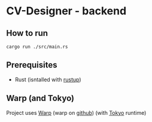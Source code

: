 # CV-Designer - backend

## How to run

`cargo run ./src/main.rs`

## Prerequisites 

- Rust (isntalled with [rustup](https://www.rust-lang.org/tools/install))

## Warp (and Tokyo)

Project uses [Warp](https://docs.rs/warp/latest/warp/) (warp on [github](https://github.com/seanmonstar/warp)) (with [Tokyo](https://docs.rs/tokio/latest/tokio/) runtime)
